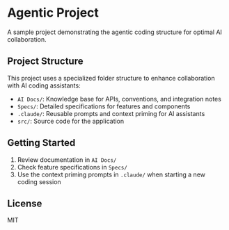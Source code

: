 # Agentic Project

A sample project demonstrating the agentic coding structure for optimal AI collaboration.

## Project Structure

This project uses a specialized folder structure to enhance collaboration with AI coding assistants:

- `AI Docs/`: Knowledge base for APIs, conventions, and integration notes
- `Specs/`: Detailed specifications for features and components
- `.claude/`: Reusable prompts and context priming for AI assistants
- `src/`: Source code for the application

## Getting Started

1. Review documentation in `AI Docs/`
2. Check feature specifications in `Specs/`
3. Use the context priming prompts in `.claude/` when starting a new coding session

## License

MIT 